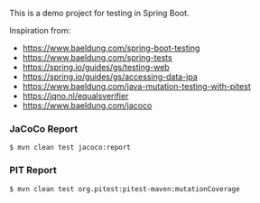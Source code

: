 This is a demo project for testing in Spring Boot.

Inspiration from:
* https://www.baeldung.com/spring-boot-testing
* https://www.baeldung.com/spring-tests
* https://spring.io/guides/gs/testing-web
* https://spring.io/guides/gs/accessing-data-jpa
* https://www.baeldung.com/java-mutation-testing-with-pitest
* https://jqno.nl/equalsverifier
* https://www.baeldung.com/jacoco

### JaCoCo Report
`$ mvn clean test jacoco:report`

### PIT Report
`$ mvn clean test org.pitest:pitest-maven:mutationCoverage`